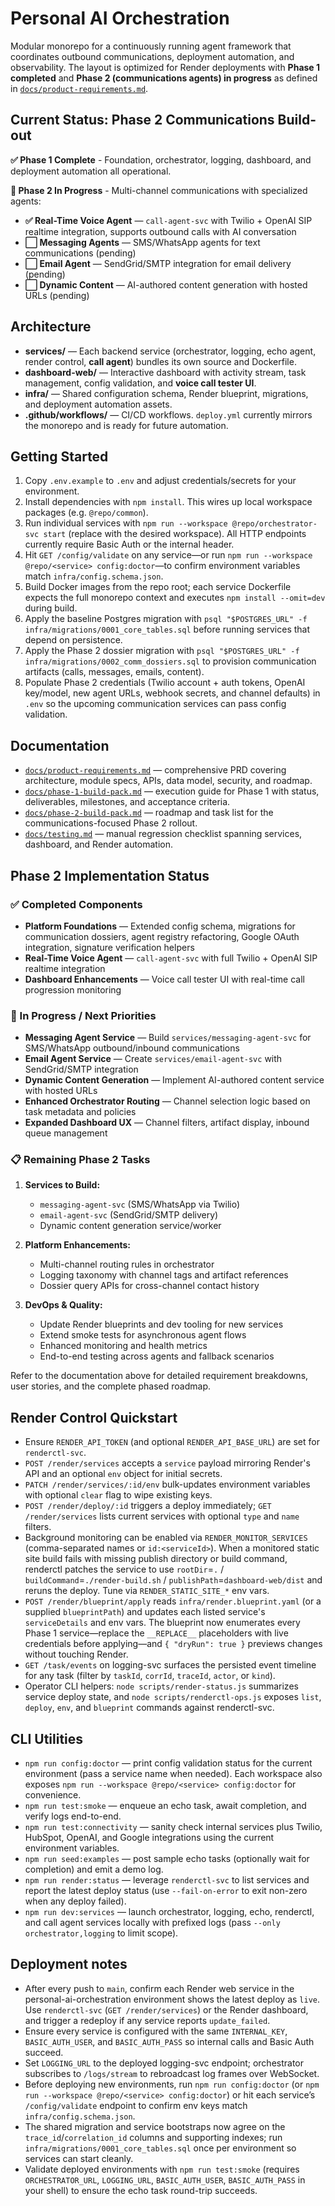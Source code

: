 # Personal AI Orchestration

Modular monorepo for a continuously running agent framework that coordinates outbound communications, deployment automation, and observability. The layout is optimized for Render deployments with **Phase 1 completed** and **Phase 2 (communications agents) in progress** as defined in [`docs/product-requirements.md`](docs/product-requirements.md).

## Current Status: Phase 2 Communications Build-out

**✅ Phase 1 Complete** - Foundation, orchestrator, logging, dashboard, and deployment automation all operational.

**🚧 Phase 2 In Progress** - Multi-channel communications with specialized agents:
- **✅ Real-Time Voice Agent** — `call-agent-svc` with Twilio + OpenAI SIP realtime integration, supports outbound calls with AI conversation
- **⬜ Messaging Agents** — SMS/WhatsApp agents for text communications (pending)
- **⬜ Email Agent** — SendGrid/SMTP integration for email delivery (pending)
- **⬜ Dynamic Content** — AI-authored content generation with hosted URLs (pending)

## Architecture

- **services/** — Each backend service (orchestrator, logging, echo agent, render control, **call agent**) bundles its own source and Dockerfile.
- **dashboard-web/** — Interactive dashboard with activity stream, task management, config validation, and **voice call tester UI**.
- **infra/** — Shared configuration schema, Render blueprint, migrations, and deployment automation assets.
- **.github/workflows/** — CI/CD workflows. `deploy.yml` currently mirrors the monorepo and is ready for future automation.

## Getting Started

1. Copy `.env.example` to `.env` and adjust credentials/secrets for your environment.
2. Install dependencies with `npm install`. This wires up local workspace packages (e.g. `@repo/common`).
3. Run individual services with `npm run --workspace @repo/orchestrator-svc start` (replace with the desired workspace). All HTTP endpoints currently require Basic Auth or the internal header.
4. Hit `GET /config/validate` on any service—or run `npm run --workspace @repo/<service> config:doctor`—to confirm environment variables match `infra/config.schema.json`.
5. Build Docker images from the repo root; each service Dockerfile expects the full monorepo context and executes `npm install --omit=dev` during build.
6. Apply the baseline Postgres migration with `psql "$POSTGRES_URL" -f infra/migrations/0001_core_tables.sql` before running services that depend on persistence.
7. Apply the Phase 2 dossier migration with `psql "$POSTGRES_URL" -f infra/migrations/0002_comm_dossiers.sql` to provision communication artifacts (calls, messages, emails, content).
8. Populate Phase 2 credentials (Twilio account + auth tokens, OpenAI key/model, new agent URLs, webhook secrets, and channel defaults) in `.env` so the upcoming communication services can pass config validation.

## Documentation
- [`docs/product-requirements.md`](docs/product-requirements.md) — comprehensive PRD covering architecture, module specs, APIs, data model, security, and roadmap.
- [`docs/phase-1-build-pack.md`](docs/phase-1-build-pack.md) — execution guide for Phase 1 with status, deliverables, milestones, and acceptance criteria.
- [`docs/phase-2-build-pack.md`](docs/phase-2-build-pack.md) — roadmap and task list for the communications-focused Phase 2 rollout.
- [`docs/testing.md`](docs/testing.md) — manual regression checklist spanning services, dashboard, and Render automation.

## Phase 2 Implementation Status

### ✅ Completed Components
- **Platform Foundations** — Extended config schema, migrations for communication dossiers, agent registry refactoring, Google OAuth integration, signature verification helpers
- **Real-Time Voice Agent** — `call-agent-svc` with full Twilio + OpenAI SIP realtime integration
- **Dashboard Enhancements** — Voice call tester UI with real-time call progression monitoring

### 🚧 In Progress / Next Priorities
- **Messaging Agent Service** — Build `services/messaging-agent-svc` for SMS/WhatsApp outbound/inbound communications
- **Email Agent Service** — Create `services/email-agent-svc` with SendGrid/SMTP integration
- **Dynamic Content Generation** — Implement AI-authored content service with hosted URLs
- **Enhanced Orchestrator Routing** — Channel selection logic based on task metadata and policies
- **Expanded Dashboard UX** — Channel filters, artifact display, inbound queue management

### 📋 Remaining Phase 2 Tasks
1. **Services to Build:**
   - `messaging-agent-svc` (SMS/WhatsApp via Twilio)
   - `email-agent-svc` (SendGrid/SMTP delivery)
   - Dynamic content generation service/worker

2. **Platform Enhancements:**
   - Multi-channel routing rules in orchestrator
   - Logging taxonomy with channel tags and artifact references
   - Dossier query APIs for cross-channel contact history

3. **DevOps & Quality:**
   - Update Render blueprints and dev tooling for new services
   - Extend smoke tests for asynchronous agent flows
   - Enhanced monitoring and health metrics
   - End-to-end testing across agents and fallback scenarios

Refer to the documentation above for detailed requirement breakdowns, user stories, and the complete phased roadmap.

## Render Control Quickstart
- Ensure `RENDER_API_TOKEN` (and optional `RENDER_API_BASE_URL`) are set for `renderctl-svc`.
- `POST /render/services` accepts a `service` payload mirroring Render's API and an optional `env` object for initial secrets.
- `PATCH /render/services/:id/env` bulk-updates environment variables with optional `clear` flag to wipe existing keys.
- `POST /render/deploy/:id` triggers a deploy immediately; `GET /render/services` lists current services with optional `type` and `name` filters.
- Background monitoring can be enabled via `RENDER_MONITOR_SERVICES` (comma-separated names or `id:<serviceId>`). When a monitored static site build fails with missing publish directory or build command, renderctl patches the service to use `rootDir`=`.` / `buildCommand`=`./render-build.sh` / `publishPath`=`dashboard-web/dist` and reruns the deploy. Tune via `RENDER_STATIC_SITE_*` env vars.
- `POST /render/blueprint/apply` reads `infra/render.blueprint.yaml` (or a supplied `blueprintPath`) and updates each listed service's `serviceDetails` and env vars. The blueprint now enumerates every Phase 1 service—replace the `__REPLACE__` placeholders with live credentials before applying—and `{ "dryRun": true }` previews changes without touching Render.
- `GET /task/events` on logging-svc surfaces the persisted event timeline for any task (filter by `taskId`, `corrId`, `traceId`, `actor`, or `kind`).
- Operator CLI helpers: `node scripts/render-status.js` summarizes service deploy state, and `node scripts/renderctl-ops.js` exposes `list`, `deploy`, `env`, and `blueprint` commands against renderctl-svc.

## CLI Utilities
- `npm run config:doctor` — print config validation status for the current environment (pass a service name when needed). Each workspace also exposes `npm run --workspace @repo/<service> config:doctor` for convenience.
- `npm run test:smoke` — enqueue an echo task, await completion, and verify logs end-to-end.
- `npm run test:connectivity` — sanity check internal services plus Twilio, HubSpot, OpenAI, and Google integrations using the current environment variables.
- `npm run seed:examples` — post sample echo tasks (optionally wait for completion) and emit a demo log.
- `npm run render:status` — leverage `renderctl-svc` to list services and report the latest deploy status (use `--fail-on-error` to exit non-zero when any deploy failed).
- `npm run dev:services` — launch orchestrator, logging, echo, renderctl, and call agent services locally with prefixed logs (pass `--only orchestrator,logging` to limit scope).

## Deployment notes
- After every push to `main`, confirm each Render web service in the personal-ai-orchestration environment shows the latest deploy as `live`. Use `renderctl-svc` (`GET /render/services`) or the Render dashboard, and trigger a redeploy if any service reports `update_failed`.
- Ensure every service is configured with the same `INTERNAL_KEY`, `BASIC_AUTH_USER`, and `BASIC_AUTH_PASS` so internal calls and Basic Auth succeed.
- Set `LOGGING_URL` to the deployed logging-svc endpoint; orchestrator subscribes to `/logs/stream` to rebroadcast log frames over WebSocket.
- Before deploying new environments, run `npm run config:doctor` (or `npm run --workspace @repo/<service> config:doctor`) or hit each service’s `/config/validate` endpoint to confirm env keys match `infra/config.schema.json`.
- The shared migration and service bootstraps now agree on the `trace_id`/`correlation_id` columns and supporting indexes; run `infra/migrations/0001_core_tables.sql` once per environment so services can start cleanly.
- Validate deployed environments with `npm run test:smoke` (requires `ORCHESTRATOR_URL`, `LOGGING_URL`, `BASIC_AUTH_USER`, `BASIC_AUTH_PASS` in your shell) to ensure the echo task round-trip succeeds.
